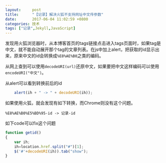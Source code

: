 ```yaml
---
layout:     post
title:      "【记录】解决火狐不支持网址中文传参数"
date:       2017-06-04 11:02:59 +0800
categories: 技术
tags: ["记录",Jekyll,JavaScript]
---
```

发现用火狐浏览器时，从本博客首页的tags链接点击进入tags页面时，如果tag是中文，就不能自动展开那个tag的文章列表。在js中加上alert，把获取的id显示出来，原来中文的id会转换成`%E8%AE%B0`之类的编码。

从网上查到可以使用`decodeURI(url)`还原中文，如果要把中文这样编码可以使用`encodeURI("中文")`。

从alert可以看到转换前后的id
```js
    alert(ih + " -> " + decodeURI(ih));
```
如果使用火狐，就会发现有如下转换，而Chrome则没有这个问题。
```
%E8%AE%B0%E5%BD%95-id -> 记录-id
```

如下code可以fix这个问题
```js
function getid()
{
    var ih;
    ih=location.href.split("#")[1];
    $('#'+decodeURI(ih)).tab("show");
}
```
